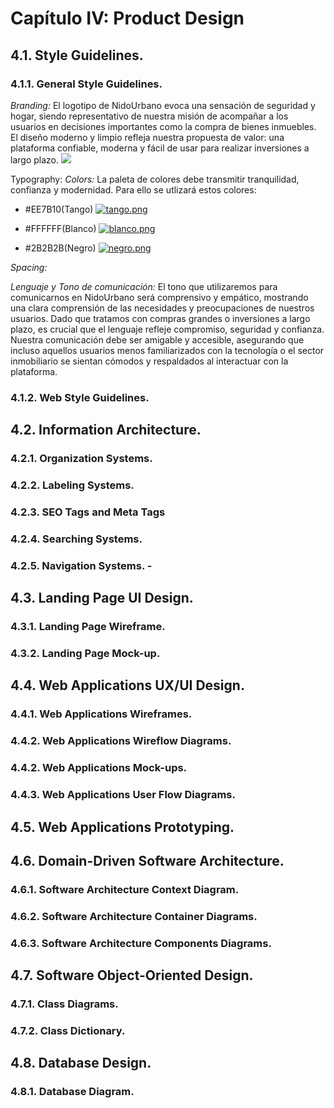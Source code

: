 # Capítulo IV: Product Design 

## 4.1. Style Guidelines.
### 4.1.1. General Style Guidelines. 
*Branding:*
El logotipo de NidoUrbano evoca una sensación de seguridad y hogar, siendo representativo de nuestra misión de acompañar a los usuarios en decisiones importantes como la compra de bienes inmuebles. El diseño moderno y limpio refleja nuestra propuesta de valor: una plataforma confiable, moderna y fácil de usar para realizar inversiones a largo plazo.
![](https://i.postimg.cc/nhrtq7St/Logo-Final.png)

Typography:
*Colors:*
La paleta de colores debe transmitir tranquilidad, confianza y modernidad. Para ello se utlizará estos colores:

- #EE7B10(Tango)
[![tango.png](https://i.postimg.cc/NjpRczmc/tango.png)](https://postimg.cc/v4x47X0q)

- #FFFFFF(Blanco)
[![blanco.png](https://i.postimg.cc/5txtg4R5/blanco.png)](https://postimg.cc/9DnVFhVz)

- #2B2B2B(Negro)
[![negro.png](https://i.postimg.cc/xC3W9mGh/negro.png)](https://postimg.cc/gXrMDnTH)

*Spacing:*

*Lenguaje y Tono de comunicación:*
El tono que utilizaremos para comunicarnos en NidoUrbano será comprensivo y empático, mostrando una clara comprensión de las necesidades y preocupaciones de nuestros usuarios. Dado que tratamos con compras grandes o inversiones a largo plazo, es crucial que el lenguaje refleje compromiso, seguridad y confianza. Nuestra comunicación debe ser amigable y accesible, asegurando que incluso aquellos usuarios menos familiarizados con la tecnología o el sector inmobiliario se sientan cómodos y respaldados al interactuar con la plataforma.
### 4.1.2. Web Style Guidelines. 
## 4.2. Information Architecture. 
### 4.2.1. Organization Systems. 
### 4.2.2. Labeling Systems. 
### 4.2.3. SEO Tags and Meta Tags 
### 4.2.4. Searching Systems. 
### 4.2.5. Navigation Systems. -
## 4.3. Landing Page UI Design. 
### 4.3.1. Landing Page Wireframe.
### 4.3.2. Landing Page Mock-up.
## 4.4. Web Applications UX/UI Design. 
### 4.4.1. Web Applications Wireframes. 
### 4.4.2. Web Applications Wireflow Diagrams. 
### 4.4.2. Web Applications Mock-ups. 
### 4.4.3. Web Applications User Flow Diagrams. 
## 4.5. Web Applications Prototyping. 
## 4.6. Domain-Driven Software Architecture.
### 4.6.1. Software Architecture Context Diagram. 
### 4.6.2. Software Architecture Container Diagrams. 
### 4.6.3. Software Architecture Components Diagrams. 
## 4.7. Software Object-Oriented Design. 
### 4.7.1. Class Diagrams. 
### 4.7.2. Class Dictionary. 
## 4.8. Database Design. 
### 4.8.1. Database Diagram. 
